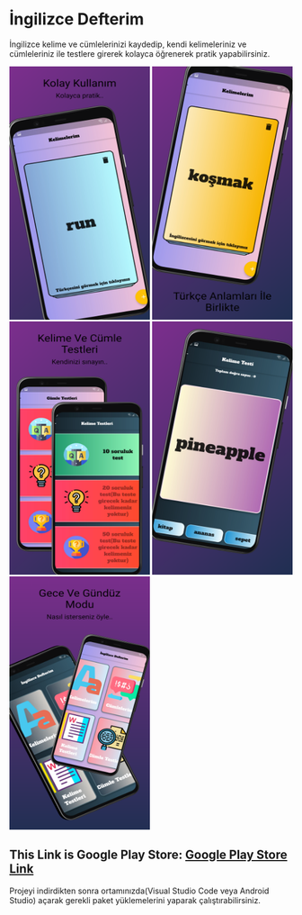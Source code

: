 # İngilizce Defterim
İngilizce kelime ve cümlelerinizi kaydedip, kendi kelimeleriniz ve cümleleriniz ile testlere girerek kolayca öğrenerek pratik yapabilirsiniz.
<p float="left">
<img src="https://github.com/isml/ingilizceDefterim/blob/main/img/1.png" height="450" width="250">
<img src="https://github.com/isml/ingilizceDefterim/blob/main/img/2.png" height="450" width="250">
<img src="https://github.com/isml/ingilizceDefterim/blob/main/img/3.png" height="450" width="250">
<img src="https://github.com/isml/ingilizceDefterim/blob/main/img/4.png" height="450" width="250">
  <img src="https://github.com/isml/ingilizceDefterim/blob/main/img/5.png" height="450" width="250">
</p>
<b></b>

<h2>This Link is Google Play Store: <a href="https://play.google.com/store/apps/details?id=com.wallpi.Wallpi&hl=tr">Google Play Store Link</a></h2>

Projeyi indirdikten sonra ortamınızda(Visual Studio Code veya Android Studio) açarak gerekli paket yüklemelerini yaparak çalıştırabilirsiniz.
